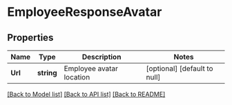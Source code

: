 # EmployeeResponseAvatar

## Properties
Name | Type | Description | Notes
------------ | ------------- | ------------- | -------------
**Url** | **string** | Employee avatar location | [optional] [default to null]

[[Back to Model list]](../README.md#documentation-for-models) [[Back to API list]](../README.md#documentation-for-api-endpoints) [[Back to README]](../README.md)

